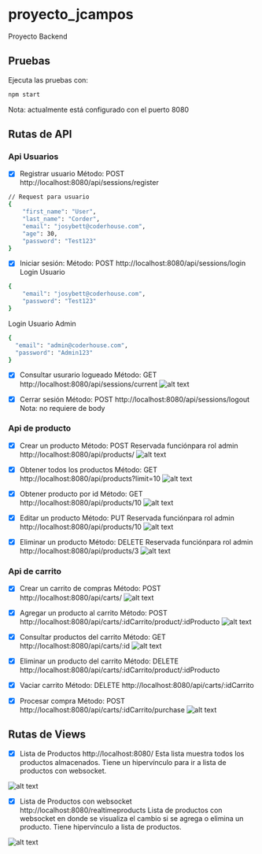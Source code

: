 # proyecto_jcampos
Proyecto Backend

## Pruebas
Ejecuta las pruebas con:
```sh
npm start
```
Nota: actualmente está configurado con el puerto 8080

## Rutas de API
### Api Usuarios
- [x] Registrar usuario
Método: POST
http://localhost:8080/api/sessions/register
```sh
// Request para usuario
{
    "first_name": "User",
    "last_name": "Corder",
    "email": "josybett@coderhouse.com",
    "age": 30,
    "password": "Test123"
}
```

- [x] Iniciar sesión:
Método: POST
http://localhost:8080/api/sessions/login
Login Usuario
```sh
{
    "email": "josybett@coderhouse.com",
    "password": "Test123"
}
```

Login Usuario Admin
```sh
{
  "email": "admin@coderhouse.com",
  "password": "Admin123"
}
```

- [x] Consultar usurario logueado
Método: GET
http://localhost:8080/api/sessions/current
![alt text](src/images/postman/image-10.png)

- [x] Cerrar sesión
Método: POST
http://localhost:8080/api/sessions/logout
Nota: no requiere de body

### Api de producto
- [x] Crear un producto
Método: POST
Reservada funciónpara rol admin
http://localhost:8080/api/products/
![alt text](src/images/postman/image-3.png)

- [x] Obtener todos los productos
Método: GET
http://localhost:8080/api/products?limit=10
![alt text](src/images/postman/image-4.png)

- [x] Obtener producto por id
Método: GET
http://localhost:8080/api/products/10
![alt text](src/images/postman/image-5.png)

- [x] Editar un producto
Método: PUT
Reservada funciónpara rol admin
http://localhost:8080/api/products/10
![alt text](src/images/postman/image-6.png)

- [x] Eliminar un producto
Método: DELETE
Reservada funciónpara rol admin
http://localhost:8080/api/products/3
![alt text](src/images/postman/image-7.png)

### Api de carrito
- [x] Crear un carrito de compras
Método: POST
http://localhost:8080/api/carts/
![alt text](src/images/postman/image-2.png)

- [x] Agregar un producto al carrito
Método: POST
http://localhost:8080/api/carts/:idCarrito/product/:idProducto
![alt text](src/images/postman/image.png)

- [x] Consultar productos del carrito
Método: GET
http://localhost:8080/api/carts/:id
![alt text](src/images/postman/image-1.png)

- [x] Eliminar un producto del carrito
Método: DELETE
http://localhost:8080/api/carts/:idCarrito/product/:idProducto

- [x] Vaciar carrito
Método: DELETE
http://localhost:8080/api/carts/:idCarrito

- [x] Procesar compra
Método: POST
http://localhost:8080/api/carts/:idCarrito/purchase
![alt text](src/images/postman/image-11.png)

## Rutas de Views
- [x] Lista de Productos
http://localhost:8080/
Esta lista muestra todos los productos almacenados. Tiene un hipervínculo para ir a lista de productos con websocket.

![alt text](src/images/postman/image-8.png)

- [x] Lista de Productos con websocket
http://localhost:8080/realtimeproducts
Lista de productos con websocket en donde se visualiza el cambio si se agrega o elimina un producto. Tiene hipervínculo a lista de productos.

![alt text](src/images/postman/image-9.png)